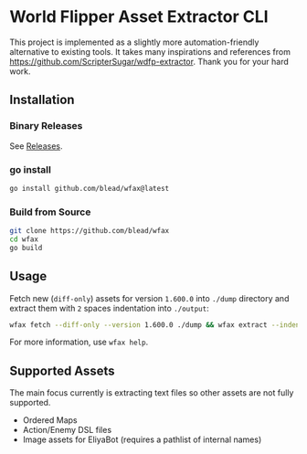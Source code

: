 # World Flipper Asset Extractor CLI

This project is implemented as a slightly more automation-friendly alternative to existing tools.
It takes many inspirations and references from https://github.com/ScripterSugar/wdfp-extractor.
Thank you for your hard work.

## Installation

### Binary Releases
See [Releases](https://github.com/blead/wfax/releases).

### go install
```sh
go install github.com/blead/wfax@latest
```

### Build from Source
```sh
git clone https://github.com/blead/wfax
cd wfax
go build
```

## Usage
Fetch new (`diff-only`) assets for version `1.600.0` into `./dump` directory and extract them with `2` spaces indentation into `./output`:
```sh
wfax fetch --diff-only --version 1.600.0 ./dump && wfax extract --indent 2 ./dump ./output
```

For more information, use `wfax help`.

## Supported Assets
The main focus currently is extracting text files so other assets are not fully supported.
* Ordered Maps
* Action/Enemy DSL files
* Image assets for EliyaBot (requires a pathlist of internal names)
